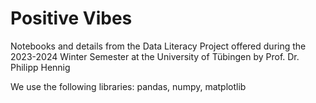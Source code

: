 # Positive Vibes
Notebooks and details from the Data Literacy Project offered during the 2023-2024 Winter Semester at the University of Tübingen by Prof. Dr. Philipp Hennig

We use the following libraries:
pandas, numpy, matplotlib
